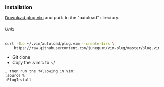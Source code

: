 ### Installation

[Download
plug.vim](https://raw.githubusercontent.com/junegunn/vim-plug/master/plug.vim)
and put it in the "autoload" directory.

###### Unix

```sh
curl -fLo ~/.vim/autoload/plug.vim --create-dirs \
    https://raw.githubusercontent.com/junegunn/vim-plug/master/plug.vim
```

* Git clone
* Copy the .vimrc to ~/

```
… then run the following in Vim:
:source %
:PlugInstall
```

